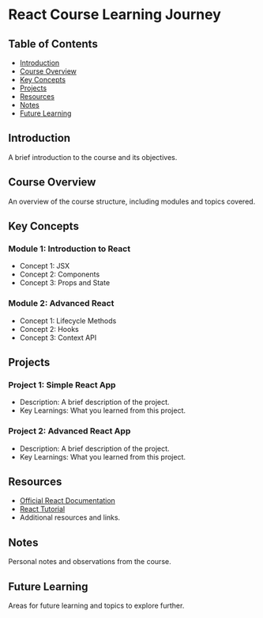 # React Course Learning Journey

## Table of Contents

- [Introduction](#introduction)
- [Course Overview](#course-overview)
- [Key Concepts](#key-concepts)
- [Projects](#projects)
- [Resources](#resources)
- [Notes](#notes)
- [Future Learning](#future-learning)

## Introduction

A brief introduction to the course and its objectives.

## Course Overview

An overview of the course structure, including modules and topics covered.

## Key Concepts

### Module 1: Introduction to React

- Concept 1: JSX
- Concept 2: Components
- Concept 3: Props and State

### Module 2: Advanced React

- Concept 1: Lifecycle Methods
- Concept 2: Hooks
- Concept 3: Context API

## Projects

### Project 1: Simple React App

- Description: A brief description of the project.
- Key Learnings: What you learned from this project.

### Project 2: Advanced React App

- Description: A brief description of the project.
- Key Learnings: What you learned from this project.

## Resources

- [Official React Documentation](https://reactjs.org/docs/getting-started.html)
- [React Tutorial](https://reactjs.org/tutorial/tutorial.html)
- Additional resources and links.

## Notes

Personal notes and observations from the course.

## Future Learning

Areas for future learning and topics to explore further.
